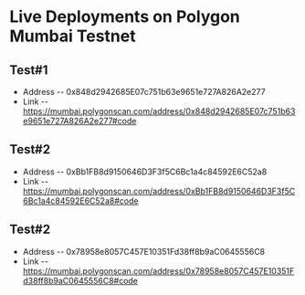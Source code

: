# Live Deployments on Polygon Mumbai Testnet

## Test#1

-   Address -- 0x848d2942685E07c751b63e9651e727A826A2e277
-   Link -- https://mumbai.polygonscan.com/address/0x848d2942685E07c751b63e9651e727A826A2e277#code

## Test#2

-   Address -- 0xBb1FB8d9150646D3F3f5C6Bc1a4c84592E6C52a8
-   Link -- https://mumbai.polygonscan.com/address/0xBb1FB8d9150646D3F3f5C6Bc1a4c84592E6C52a8#code

## Test#2

-   Address -- 0x78958e8057C457E10351Fd38ff8b9aC0645556C8
-   Link -- https://mumbai.polygonscan.com/address/0x78958e8057C457E10351Fd38ff8b9aC0645556C8#code
